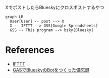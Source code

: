 XでポストしたらBlueskyにクロスポストするやつ

```mermaid
graph LR
  User[User] -- post --> X
  X -- IFTTT --> GSS[Google Spreadsheets]
  GSS -- This program --> bsky[Bluesky]
```

# References
- [IFTTT](https://ifttt.com/applets/pBZAL7R4-if-new-tweet-by-satory074-then-add-row-to-satory074-gmail-com-s-google-drive-spreadsheet)
- [GASでBlueskyのBotをつくった備忘録](https://note.com/keiga/n/n527865bcf0d5)
